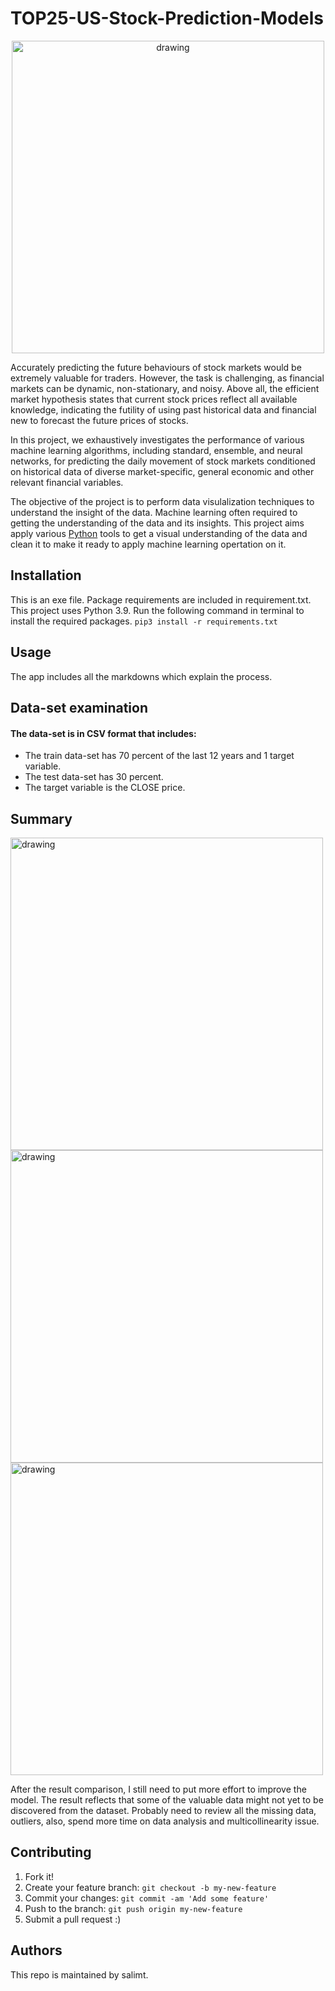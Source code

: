 
# TOP25-US-Stock-Prediction-Models

<center><img src="https://i.imgur.com/6OzPtKu.png" alt="drawing" width=500/></center>

Accurately predicting the future behaviours of stock markets would be extremely valuable for traders. However, the task is challenging, as financial markets can be dynamic, non-stationary, and noisy. Above all, the efficient market hypothesis states that current stock prices reflect all available knowledge, indicating the futility of using past historical data and financial new to forecast the future prices of stocks.

In this project, we exhaustively investigates the performance of various machine learning algorithms, including standard, ensemble, and neural networks, for predicting the daily movement of stock markets conditioned on historical data of diverse market-specific, general economic and other relevant financial variables. 

The objective of the project is to perform data visulalization techniques to understand the insight of the data. Machine learning often required to getting the understanding of the data and its insights. This project aims apply various [Python](https://www.python.org/) tools to get a visual understanding of the data and clean it to make it ready to apply machine learning opertation on it.

## Installation
This is an exe file. Package requirements are included in requirement.txt. This project uses Python 3.9.
Run the following command in terminal to install the required packages. 
`pip3 install -r requirements.txt` 

## Usage
The app includes all the markdowns which explain the process. 

## Data-set examination
#### The data-set is in CSV format that includes:
* The train data-set has 70 percent of the last 12 years and 1 target variable.
* The test data-set has 30 percent.
* The target variable is the CLOSE price.

## Summary
<img src="https://i.imgur.com/AKCaCA3.png" alt="drawing" width="500"/>

<img src="https://i.imgur.com/wxZXae2.png" alt="drawing" width="500"/>

<img src="https://i.imgur.com/GYP1Aej.png" alt="drawing" width="500"/>

After the result comparison, I still need to put more effort to improve the model. The result reflects that some of the valuable data might not yet to be discovered from the dataset. Probably need to review all the missing data, outliers, also, spend more time on data analysis and multicollinearity issue.

## Contributing
1. Fork it!
2. Create your feature branch: `git checkout -b my-new-feature`
3. Commit your changes: `git commit -am 'Add some feature'`
4. Push to the branch: `git push origin my-new-feature`
5. Submit a pull request :)

## Authors
This repo is maintained by salimt.
